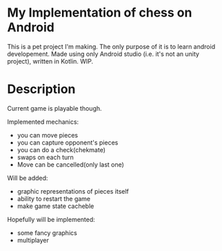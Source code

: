 # My Implementation of chess on Android
This is a pet project I'm making. The only purpose of it is to learn android developement.
Made using only Android studio (i.e. it's not an unity project), written in Kotlin.
WIP.
# Description
Current game is playable though.

Implemented mechanics:
* you can move pieces 
* you can capture opponent's pieces
* you can do a check(chekmate)
* swaps on each turn
* Move can be cancelled(only last one)

Will be added: 
* graphic representations of pieces itself
* ability to restart the game
* make game state cacheble

Hopefully will be implemented:
* some fancy graphics
* multiplayer
